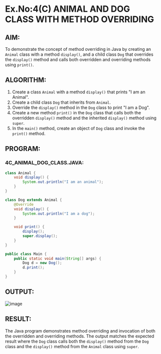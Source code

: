 # Ex.No:4(C) ANIMAL AND DOG CLASS WITH METHOD OVERRIDING

## AIM:
To demonstrate the concept of method overriding in Java by creating an `Animal` class with a method `display()`, and a child class `Dog` that overrides the `display()` method and calls both overridden and overriding methods using `print()`.

## ALGORITHM:
1. Create a class `Animal` with a method `display()` that prints "I am an Animal".
2. Create a child class `Dog` that inherits from `Animal`.
3. Override the `display()` method in the `Dog` class to print "I am a Dog".
4. Create a new method `print()` in the `Dog` class that calls both the overridden `display()` method and the inherited `display()` method using `super`.
5. In the `main()` method, create an object of `Dog` class and invoke the `print()` method.

## PROGRAM:

### 4C_ANIMAL_DOG_CLASS.JAVA:
```java
class Animal {
    void display() {
        System.out.println("I am an animal");
    }
}

class Dog extends Animal {
    @Override
    void display() {
        System.out.println("I am a dog");
    }

    void print() {
        display();
        super.display();
    }
}

public class Main {
    public static void main(String[] args) {
        Dog d = new Dog();
        d.print();
    }
}
```

## OUTPUT:
![image](https://github.com/user-attachments/assets/e1f6c333-b892-4e10-ab8d-364105338cfe)


## RESULT:
The Java program demonstrates method overriding and invocation of both the overridden and overriding methods. The output matches the expected result where the `Dog` class calls both the `display()` method from the `Dog` class and the `display()` method from the `Animal` class using `super`.
